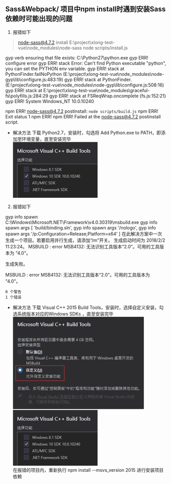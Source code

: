 ## Sass&Webpack/ 项目中npm install时遇到安装Sass依赖时可能出现的问题

1. 报错如下
> node-sass@4.7.2 install E:\project\xlong-test-vue\node_modules\node-sass
> node scripts/install.js

gyp verb ensuring that file exists: C:\Python27\python.exe
gyp ERR! configure error
gyp ERR! stack Error: Can't find Python executable "python", you can set the PYTHON env variable.
gyp ERR! stack     at PythonFinder.failNoPython (E:\project\xlong-test-vue\node_modules\node-gyp\lib\configure.js:483:19)
gyp ERR! stack     at PythonFinder.<anonymous> (E:\project\xlong-test-vue\node_modules\node-gyp\lib\configure.js:508:16)
gyp ERR! stack     at E:\project\xlong-test-vue\node_modules\graceful-fs\polyfills.js:284:29
gyp ERR! stack     at FSReqWrap.oncomplete (fs.js:152:21)
gyp ERR! System Windows_NT 10.0.10240

npm ERR! node-sass@4.7.2 postinstall: `node scripts/build.js`
npm ERR! Exit status 1
npm ERR!
npm ERR! Failed at the node-sass@4.7.2 postinstall script.  

* 解决方法
下载 Python2.7，安装时，勾选将 Add Python.exe to PATH，即添加至环境变量，直至安装完毕  
![Image text](images/sass-2.png)  

2. 报错如下

gyp info spawn C:\Windows\Microsoft.NET\Framework\v4.0.30319\msbuild.exe
gyp info spawn args [ 'build/binding.sln',
gyp info spawn args   '/nologo',
gyp info spawn args   '/p:Configuration=Release;Platform=x64' ]
在此解决方案中一次生成一个项目。若要启用并行生成，请添加“/m”开关。
生成启动时间为 2018/2/2 11:23:24。
MSBUILD : error MSB4132: 无法识别工具版本“2.0”。可用的工具版本为 "4.0"。

生成失败。

  MSBUILD : error MSB4132: 无法识别工具版本“2.0”。可用的工具版本为 "4.0"。

    0 个警告
    1 个错误


* 解决方法
下载 Visual C++ 2015 Build Tools，安装时，选择自定义安装，勾选系统版本对应的Windows SDKs ，直至安装完毕  
![Image text](images/sass-1.png)  
![Image text](images/sass-2.png)  
在报错的项目内，重新执行 npm install --msvs_version 2015 进行安装项目依赖

